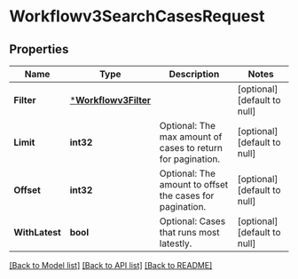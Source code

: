 # Workflowv3SearchCasesRequest

## Properties
Name | Type | Description | Notes
------------ | ------------- | ------------- | -------------
**Filter** | [***Workflowv3Filter**](workflowv3Filter.md) |  | [optional] [default to null]
**Limit** | **int32** | Optional: The max amount of cases to return for pagination. | [optional] [default to null]
**Offset** | **int32** | Optional: The amount to offset the cases for pagination. | [optional] [default to null]
**WithLatest** | **bool** | Optional: Cases that runs most latestly. | [optional] [default to null]

[[Back to Model list]](../README.md#documentation-for-models) [[Back to API list]](../README.md#documentation-for-api-endpoints) [[Back to README]](../README.md)

